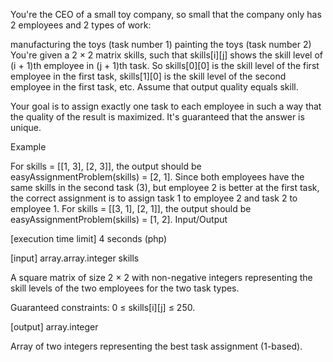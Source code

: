 You're the CEO of a small toy company, so small that the company only has 2 employees and 2 types of work:

manufacturing the toys (task number 1)
painting the toys (task number 2)
You're given a 2 × 2 matrix skills, such that skills[i][j] shows the skill level of (i + 1)th employee in (j + 1)th task. So skills[0][0] is the skill level of the first employee in the first task, skills[1][0] is the skill level of the second employee in the first task, etc. Assume that output quality equals skill.

Your goal is to assign exactly one task to each employee in such a way that the quality of the result is maximized. It's guaranteed that the answer is unique.

Example

For skills = [[1, 3], [2, 3]], the output should be
easyAssignmentProblem(skills) = [2, 1].
Since both employees have the same skills in the second task (3), but employee 2 is better at the first task, the correct assignment is to assign task 1 to employee 2 and task 2 to employee 1.
For skills = [[3, 1], [2, 1]], the output should be
easyAssignmentProblem(skills) = [1, 2].
Input/Output

[execution time limit] 4 seconds (php)

[input] array.array.integer skills

A square matrix of size 2 × 2 with non-negative integers representing the skill levels of the two employees for the two task types.

Guaranteed constraints:
0 ≤ skills[i][j] ≤ 250.

[output] array.integer

Array of two integers representing the best task assignment (1-based).
